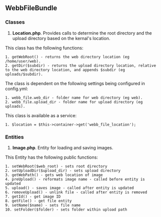 ## WebbFileBundle

### Classes

1. **Location.php**.  Provides calls to determine the root directory and the upload directory based on the kernal's location. 

  This class has the following functions:

	1. getWebRoot() - returns the web directory location (eg /home/user/web).
	2. getDir($subdir) - returns the upload directory location, relative to the web directory location, and appends $subdir (eg uploads/$subdir). 

  The class is dependent on the following settings being configured in config.yml:
 
	1. webb_file.web_dir - folder name for web directory (eg web). 
	2. webb_file.upload_dir - folder name for upload directory (eg uploads). 

  This class is available as a service:

	1. $location = $this->container->get('webb_file_location');
	 
### Entities

1. **Image.php**.  Entity for loading and saving images. 

  This Entity has the following public functions:

	1. setWebRoot($web_root) - sets root directory
	2. setUploadDir($upload_dir) - sets upload directory
	3. getWebPath() - gets web location of image
	4. preUpload() - reformats image name - called before entity is updated
	5. upload() - saves image - called after entity is updated
	6. removeUpload() - unlink file - called after entity is removed
	7. getId() - get image ID
	8. getFile() - get file entity
	9. setName($name) - sets file name
	10. setFolder($folder) - sets folder within upload path